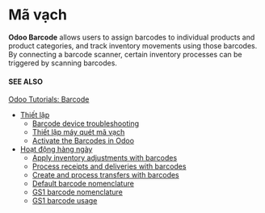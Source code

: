 # Mã vạch

**Odoo Barcode** allows users to assign barcodes to individual products and product categories, and
track inventory movements using those barcodes. By connecting a barcode scanner, certain inventory
processes can be triggered by scanning barcodes.

#### SEE ALSO
[Odoo Tutorials: Barcode](https://www.odoo.com/slides/barcode-30)

* [Thiết lập](setup/)
  * [Barcode device troubleshooting](setup/device_troubleshooting.md)
  * [Thiết lập máy quét mã vạch](setup/hardware.md)
  * [Activate the Barcodes in Odoo](setup/software.md)
* [Hoạt động hàng ngày](operations/)
  * [Apply inventory adjustments with barcodes](operations/adjustments.md)
  * [Process receipts and deliveries with barcodes](operations/receipts_deliveries.md)
  * [Create and process transfers with barcodes](operations/transfers_scratch.md)
  * [Default barcode nomenclature](operations/barcode_nomenclature.md)
  * [GS1 barcode nomenclature](operations/gs1_nomenclature.md)
  * [GS1 barcode usage](operations/gs1_usage.md)
